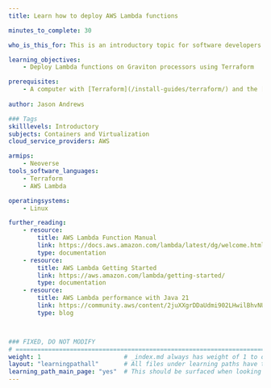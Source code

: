```yaml
---
title: Learn how to deploy AWS Lambda functions

minutes_to_complete: 30   

who_is_this_for: This is an introductory topic for software developers who want to learn how to deploy Lambda functions on AWS Graviton processors. 

learning_objectives: 
    - Deploy Lambda functions on Graviton processors using Terraform

prerequisites:
    - A computer with [Terraform](/install-guides/terraform/) and the [AWS CLI](/install-guides/aws-cli/) installed. 
    
author: Jason Andrews

### Tags
skilllevels: Introductory
subjects: Containers and Virtualization
cloud_service_providers: AWS

armips:
    - Neoverse
tools_software_languages:
    - Terraform
    - AWS Lambda

operatingsystems:
    - Linux

further_reading:
    - resource:
        title: AWS Lambda Function Manual
        link: https://docs.aws.amazon.com/lambda/latest/dg/welcome.html
        type: documentation
    - resource:
        title: AWS Lambda Getting Started
        link: https://aws.amazon.com/lambda/getting-started/
        type: documentation
    - resource:
        title: AWS Lambda performance with Java 21
        link: https://community.aws/content/2juXXgrDDaUdmi902LHwilBhvNU/aws-lambda-performance-with-java-21-x86-vs-arm64-part-1-initial-measurements-and-comparisons?lang=en
        type: blog



### FIXED, DO NOT MODIFY
# ================================================================================
weight: 1                       # _index.md always has weight of 1 to order correctly
layout: "learningpathall"       # All files under learning paths have this same wrapper
learning_path_main_page: "yes"  # This should be surfaced when looking for related content. Only set for _index.md of learning path content.
---
```

